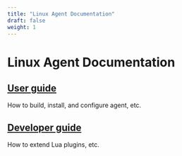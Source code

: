 ```yaml
---
title: "Linux Agent Documentation"
draft: false
weight: 1
---
```

# Linux Agent Documentation

## [User guide](./userguide)
How to build, install, and configure agent, etc.

## [Developer guide](./devguide)
How to extend Lua plugins, etc.
